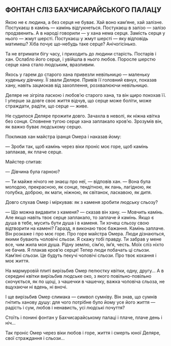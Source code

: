 ## ФОНТАН СЛІЗ БАХЧИСАРАЙСЬКОГО ПАЛАЦУ

Якою не є людина, а без серця не буває. Хай воно кам’яне, хай залізне. Постукаєш в камінь — камінь відгукнеться. Постукаєш в залізо — залізо продзвенить. А в народі говорили — у хана нема серця. Замість серця у нього — жмут шерсті. Постукаєш у жмут шерсті — яку відповідь матимеш? Хіба почує що-небудь таке серце? Анічогісінько.

Та не втримати бігу часу, і приходить до людини старість. Постарів і хан. Ослабло його серце, і увійшла в нього любов. Поросле шерстю серце хана стало людським, вразливим.

Якось у гарем до старого хана привезли невільницю — маленьку худеньку дівчину. Її звали Деляре. Привів її головний євнух, показав хану, навіть зацмокав від захоплення, розхвалюючи невільницю.

Деляре не зігріла ласкою і любов’ю старого хана, та він щиро покохав її. І уперше за довге своє життя відчув, що серце може боліти, може страждати, радіти, що серце — живе.

Не судилося Деляре прожити довго. Зачахла в неволі, як ніжна квітка без сонця. Сповнене тугою серце хана заплакало кров’ю. Зрозумів він, як важко буває людському серцю.

Покликав хан майстра іранця Омера і наказав йому:

— Зроби так, щоб камінь через віки проніс моє горе, щоб камінь заплакав, як плаче серце.

Майстер спитав:

— Дівчина була гарною?

— Ти майже нічого не знаєш про неї, — відповів хан. — Вона була молодою, прекрасною, як сонце, тендітною, як лань, лагідною, як голубка, доброю, як мати, ніжною, як світанок, ласкавою, як дитя.

Довго слухав Омер і міркував: як з каменя зробити людську сльозу?

— Що можна видавити з каменя? — сказав він хану. — Мовчить камінь. Але якщо навіть твоє серце заплакало, то заплаче й камінь. Якщо є душа в тебе, мусить бути душа і в каменя. Ти хочеш сльозу свою відтворити на камені? Гаразд, я виконаю твоє бажання. Камінь заплаче. Він розкаже і про моє горе. Про горе майстра Омера. Люди дізнаються, якими бувають чоловічі сльози. Я скажу тобі правду. Ти забрав у мене все, чим жила моя душа. Рідну землю, сім’ю, ім’я, честь. Моїх сліз ніхто не бачив. Я плакав кров’ю серця! Тепер люди побачать ці сльози. Кам’яні сльози. Це будуть пекучі чоловічі сльози. Про твоє кохання і моє життя.

На мармуровій плиті вирізьбив Омер пелюстку квітки, одну, другу... А в середині квітки вирізьбив людське око, з якого повільно-повільно скочується, як по щоці, з чашечки в чашечку, важка чоловіча сльоза, не вщухаючи ні вдень, ні вночі.

І ще вирізьбив Омер слимака — символ сумніву. Він знав, що сумнів гнітить ханову душу: для чого потрібне було йому усе його життя — радість і сум, любов і ненависть, усі людські почуття?

Стоїть і понині фонтан у Бахчисарайському палаці і плаче, плаче день і ніч...

Так проніс Омер через віки любов і горе, життя і смерть юної Деляре, свої страждання і сльози...
